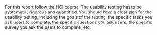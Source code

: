 For this report follow the HCI course.  The usability testing has to be
systematic, rigorous and quantified.  You should have a clear plan for the
usability testing, including the goals of the testing, the specific tasks you
ask users to complete, the specific questions you ask users, the specific survey
you ask the users to complete, etc.